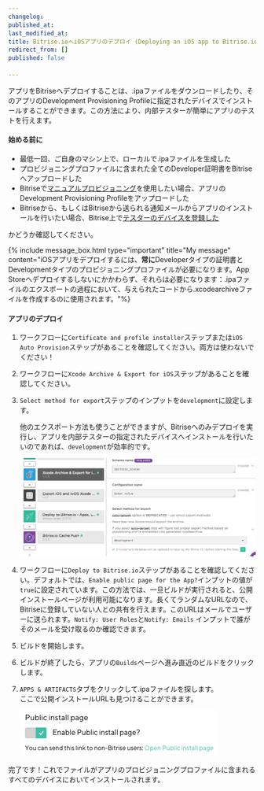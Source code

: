 ```yaml
---
changelog:
published_at:
last_modified_at:
title: Bitrise.ioへiOSアプリのデプロイ (Deploying an iOS app to Bitrise.io)
redirect_from: []
published: false

---
```

アプリをBitriseへデプロイすることは、.ipaファイルをダウンロードしたり、そのアプリのDevelopment Provisioning Profileに指定されたデバイスでインストールすることができます。この方法により、内部テスターが簡単にアプリのテストを行えます。

#### 始める前に

* 最低一回、ご自身のマシン上で、ローカルで.ipaファイルを生成した
* プロビジョニングプロファイルに含まれた全てのDeveloper証明書をBitriseへアップロードした
* Bitriseで[マニュアルプロビジョニング](/code-signing/ios-code-signing/ios-manual-provisioning/)を使用したい場合、アプリのDevelopment Provisioning Profileをアップロードした
* Bitriseから、もしくはBitriseから送られる通知メールからアプリのインストールを行いたい場合、Bitrise上で[テスターのデバイスを登録した](/testing/registering-a-test-device/)

かどうか確認してください。

{% include message_box.html type="important" title="My message" content="iOSアプリをデプロイするには、**常に**Developerタイプの証明書とDevelopmentタイプのプロビジョニングプロファイルが必要になります。App Storeへデプロイするしないにかかわらず、それらは必要になります：.ipaファイルのエクスポートの過程において、与えられたコードから.xcodearchiveファイルを作成するのに使用されます。"%}

#### アプリのデプロイ

1. ワークフローに`Certificate and profile installer`ステップまたは`iOS Auto Provision`ステップがあることを確認してください。両方は使わないでください！
2. ワークフローに`Xcode Archive & Export for iOS`ステップがあることを確認してください。
3. `Select method for export`ステップのインプットを`development`に設定します。

   他のエクスポート方法も使うことができますが、Bitriseへのみデプロイを実行し、アプリを内部テスターの指定されたデバイスへインストールを行いたいのであれば、`development`が効率的です。

   ![](/img/code-signing/ios-code-signing/xcode-archive-export-method.png)
4. ワークフローに`Deploy to Bitrise.io`ステップがあることを確認してください。デフォルトでは、`Enable public page for the App?`インプットの値が`true`に設定されています。この方法では、一旦ビルドが実行されると、公開インストールページが利用可能になります。長くてランダムなURLなので、Bitriseに登録していない人との共有を行えます。このURLはメールでユーザーに送られます。`Notify: User Roles`と`Notify: Emails` インプットで誰がそのメールを受け取るのか確認できます。
5. ビルドを開始します。
6. ビルドが終了したら、アプリの`Builds`ページへ進み直近のビルドをクリックします。
7. `APPS & ARTIFACTS`タブをクリックして.ipaファイルを探します。  
   ここで公開インストールURLも見つけることができます。

   ![](/img/public-install-page.png)

完了です！これでファイルがアプリのプロビジョニングプロファイルに含まれるすべてのデバイスにおいてインストールされます。